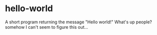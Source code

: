 # hello-world
A short program returning the message "Hello world!"
What's up people?
somehow I can't seem to figure this out...

